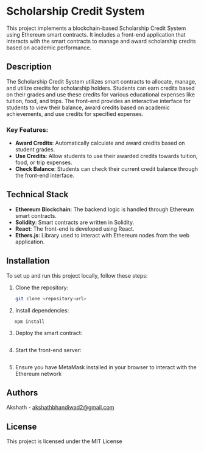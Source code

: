 # Scholarship Credit System

This project implements a blockchain-based Scholarship Credit System using Ethereum smart contracts. It includes a front-end application that interacts with the smart contracts to manage and award scholarship credits based on academic performance.

## Description

The Scholarship Credit System utilizes smart contracts to allocate, manage, and utilize credits for scholarship holders. Students can earn credits based on their grades and use these credits for various educational expenses like tuition, food, and trips. The front-end provides an interactive interface for students to view their balance, award credits based on academic achievements, and use credits for specified expenses.

### Key Features:

- **Award Credits**: Automatically calculate and award credits based on student grades.
- **Use Credits**: Allow students to use their awarded credits towards tuition, food, or trip expenses.
- **Check Balance**: Students can check their current credit balance through the front-end interface.

## Technical Stack

- **Ethereum Blockchain**: The backend logic is handled through Ethereum smart contracts.
- **Solidity**: Smart contracts are written in Solidity.
- **React**: The front-end is developed using React.
- **Ethers.js**: Library used to interact with Ethereum nodes from the web application.

## Installation

To set up and run this project locally, follow these steps:

1. Clone the repository:

   ```bash
   git clone <repository-url>

   ```

2. Install dependencies:

```cd <project-directory>
   npm install
```

3. Deploy the smart contract:

```npx hardhat run scripts/deploy.js

```

4. Start the front-end server:

```npm run dev

```

5. Ensure you have MetaMask installed in your browser to interact with the Ethereum network

## Authors

Akshath - akshathbhandiwad2@gmail.com

## License

This project is licensed under the MIT License
